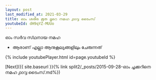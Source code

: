 ```yaml
---
layout: post
last_modified_at: 2021-03-29
title: ഓം ശരീര ഭൂത ഭൃറെ നമഹ ൧൦൮ ടൈംസ്
youtubeId: dH9qYZ-MUUo
---
```

 
 
 ഓം സർവ സ്‌ഥനായ നമഹ 
 
 -  ആരാണ് എല്ലാ ആനുകൂല്യങ്ങളിലും ചേരുന്നത് 
 
  
 
  
 
 
 
 
 
 


{% include youtubePlayer.html id=page.youtubeId %}
 
[Next]({{ site.baseurl }}{% link  split2/_posts/2015-09-28-ഓം ച്ചക്കറിനെ നമഹ ൧൦൮ ടൈംസ്.md%})
 
